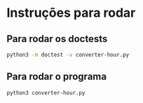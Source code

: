 # Instruções para rodar

## Para rodar os doctests
```bash
python3 -m doctest -v converter-hour.py
```

## Para rodar o programa
```bash
python3 converter-hour.py
```